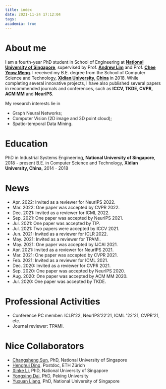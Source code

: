 ```yaml
---
title: index
date: 2021-11-24 17:12:04
tags:
academia: true
---
```

# About me
I am a fourth-year PhD student in School of Engineering at [**National University of Singapore**](http://nus.edu.sg/), supervised by Prof. [**Andrew Lim**](https://www.limandrew.org/) and Prof. [**Chee Yeow Meng**](https://scholar.google.com.sg/citations?user=99AJNXEAAAAJ). I received my B.E. degree from the School of Computer Science and Technology, [**Xidian University, China**](http://en.xidian.edu.cn/) in 2018. While completing several innovative projects, I have also published several papers in recommended journals and conferences, such as **ICCV, TKDE, CVPR, ACM MM** and **NeurIPS**.

My research interests lie in 
- Graph Neural Networks;
- Computer Vision (2D image and 3D point cloud);
- Spatio-temporal Data Mining.

<!-- ***I expect to graduate in the summer of 2022 and am currently seeking potential job opportunities, either in industry or research positions. I cannot wait to try out various chances, so please feel free to contact me!*** -->

# Education

PhD in Industrial Systems Engineering, **National University of Singapore**, 2018 - present
B.E. in Computer Science and Technology, **Xidian University, China**, 2014 - 2018

# News

- Apr. 2022: Invited as a reviewer for NeurIPS 2022.
- Mar. 2022: One paper was accepted by CVPR 2022.
- Dec. 2021: Invited as a reviewer for ICML 2022.
- Sep. 2021: One paper was accepted by NeurIPS 2021.
- Jul. 2021: One paper was accepted by TIP.
- Jul. 2021: Two papers were accepted by ICCV 2021.
- Jun. 2021: Invited as a reviewer for ICLR 2022.
- May. 2021: Invited as a reviewer for TPAMI.
- May. 2021: One paper was accepted by IJCAI 2021.
- Apr. 2021: Invited as a reviewer for NeurIPS 2021.
- Mar. 2021: One paper was accepted by CVPR 2021.
- Feb. 2021: Invited as a reviewer for ICML 2021.
- Dec. 2020: Invited as a reviewer for CVPR 2021.
- Sep. 2020: One paper was accepted by NeurIPS 2020.
- Aug. 2020: One paper was accepted by ACM MM 2020.
- Jul. 2020: One paper was accepted by TKDE.

# Professional Activities

- Conference PC member: ICLR'22, NeurIPS’22’21, ICML '22'21, CVPR'21, etc.
- Journal reviewer: TPAMI.

# Nice Collaborators

- [Changsheng Sun](https://sunchangsheng.com/), PhD, National University of Singapore
- [Henghui Ding](https://henghuiding.github.io/), Postdoc, ETH Zürich
- [Xinke Li](http://xinke.li/), PhD, National University of Singapore
- [Yongxing Dai](https://sikastar.github.io/), PhD, Peking University
- [Yuxuan Liang](https://yuxuanliang.com/), PhD, National University of Singapore